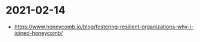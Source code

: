 # 2021-02-14
- https://www.honeycomb.io/blog/fostering-resilient-organizations-why-i-joined-honeycomb/

